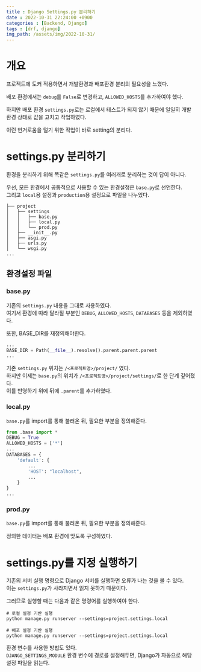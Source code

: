 ```yaml
---
title : Django Settings.py 분리하기
date : 2022-10-31 22:24:00 +0900
categories : [Backend, Django]
tags : [drf, django]
img_path: /assets/img/2022-10-31/
---
```


# 개요
프로젝트에 도커 적용하면서 개발환경과 배포환경 분리의 필요성을 느꼈다.

배포 환경에서는 `debug`를 `False`로 변경하고, `ALLOWED_HOSTS`를 추가하여야 했다.

하지만 배포 환경 `settings.py`로는 로컬에서 테스트가 되지 않기 때문에 일일히 개발 환경 상태로 값을 고치고 작업하였다.

이런 번거로움을 덜기 위한 작업이 바로 setting의 분리다.

# settings.py 분리하기
환경을 분리하기 위해 똑같은 `settings.py`를 여러개로 분리하는 것이 답이 아니다.

우선, 모든 환경에서 공통적으로 사용할 수 있는 환경설정은 `base.py`로 선언한다.  
그리고 `local`용 설정과 `production`용 설정으로 파일을 나누었다.

```
├── project
│   ├── settings
│   │   ├── base.py
│   │   ├── local.py
│   │   └── prod.py
│   ├── __init__.py
│   ├── asgi.py
│   ├── urls.py
│   └── wsgi.py
...
```
## 환경설정 파일
### base.py
기존의 `settings.py` 내용을 그대로 사용하였다.  
여기서 환경에 따라 달라질 부분인 `DEBUG`, `ALLOWED_HOSTS`, `DATABASES` 등을 제외하였다.

또한, BASE_DIR를 재정의해야한다.
```python
...
BASE_DIR = Path(__file__).resolve().parent.parent.parent
...
```
기존 `settings.py` 위치는 `/<프로젝트명>/project/` 였다.  
하지만 이제는 `base.py`의 위치가 `/<프로젝트명>/project/settings/`로 한 단계 깊어졌다.  
이를 반영하기 위에 뒤에 `.parent`를 추가하였다.

### local.py
`base.py`를 import를 통해 불러온 뒤, 필요한 부분을 정의해준다.
```python
from .base import *
DEBUG = True
ALLOWED_HOSTS = ['*']
...
DATABASES = {
    'default': {
        ...
        'HOST': "localhost",
        ...
    }
}
...
```

### prod.py
`base.py`를 import를 통해 불러온 뒤, 필요한 부분을 정의해준다.

정의한 데이터는 배포 환경에 맞도록 구성하였다.

# settings.py를 지정 실행하기
기존의 서버 실행 명령으로 Django 서버를 실행하면 오류가 나는 것을 볼 수 있다.  
이는 `settings.py`가 사라지면서 읽지 못하기 때문이다.

그러므로 실행할 때는 다음과 같은 명령어를 실행하여야 한다.
```shell
# 로컬 설정 기반 실행
python manage.py runserver --settings=project.settings.local

# 배포 설정 기반 실행
python manage.py runserver --settings=project.settings.local
```

환경 변수를 사용한 방법도 있다.  
`DJANGO_SETTINGS_MODULE` 환경 변수에 경로를 설정해두면, Django가 자동으로 해당 설정 파일을 읽는다.